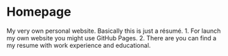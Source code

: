 # Homepage
My very own personal website. Basically this is just a résumé.
    1. For launch my own website you might use GitHub Pages.
    2. There are you can find a my resume with work experience and educational.
